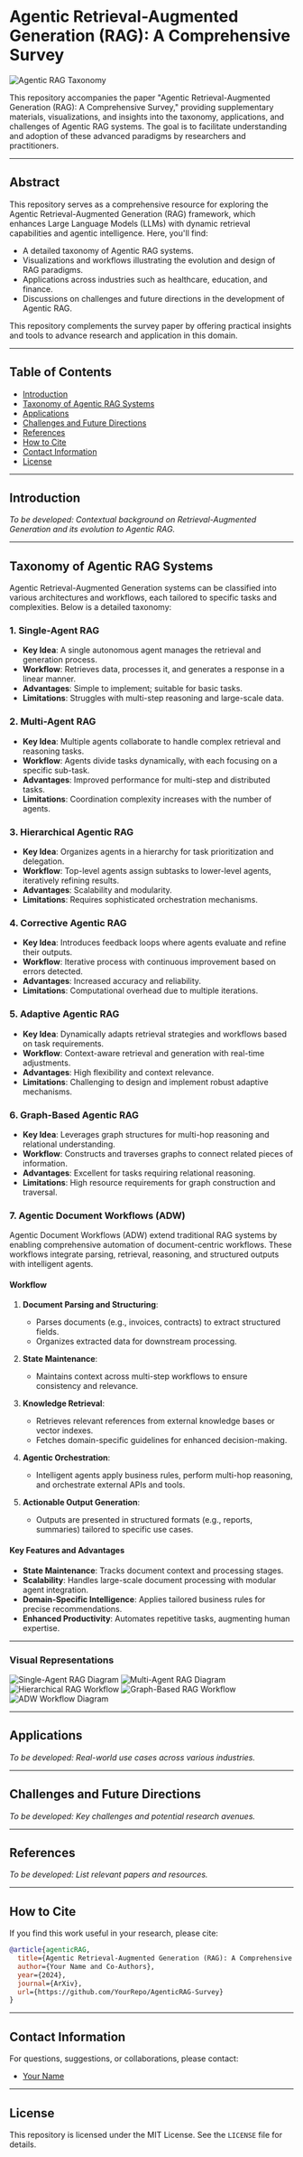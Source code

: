 # Agentic Retrieval-Augmented Generation (RAG): A Comprehensive Survey

![Agentic RAG Taxonomy](./assets/agentic_rag_taxonomy.png)

This repository accompanies the paper "Agentic Retrieval-Augmented Generation (RAG): A Comprehensive Survey," providing supplementary materials, visualizations, and insights into the taxonomy, applications, and challenges of Agentic RAG systems. The goal is to facilitate understanding and adoption of these advanced paradigms by researchers and practitioners.

---

## Abstract

This repository serves as a comprehensive resource for exploring the Agentic Retrieval-Augmented Generation (RAG) framework, which enhances Large Language Models (LLMs) with dynamic retrieval capabilities and agentic intelligence. Here, you'll find:

- A detailed taxonomy of Agentic RAG systems.
- Visualizations and workflows illustrating the evolution and design of RAG paradigms.
- Applications across industries such as healthcare, education, and finance.
- Discussions on challenges and future directions in the development of Agentic RAG.

This repository complements the survey paper by offering practical insights and tools to advance research and application in this domain.

---

## Table of Contents

- [Introduction](#introduction)
- [Taxonomy of Agentic RAG Systems](#taxonomy-of-agentic-rag-systems)
- [Applications](#applications)
- [Challenges and Future Directions](#challenges-and-future-directions)
- [References](#references)
- [How to Cite](#how-to-cite)
- [Contact Information](#contact-information)
- [License](#license)

---

## Introduction

*To be developed: Contextual background on Retrieval-Augmented Generation and its evolution to Agentic RAG.*

---

## Taxonomy of Agentic RAG Systems

Agentic Retrieval-Augmented Generation systems can be classified into various architectures and workflows, each tailored to specific tasks and complexities. Below is a detailed taxonomy:

### 1. Single-Agent RAG
- **Key Idea**: A single autonomous agent manages the retrieval and generation process.
- **Workflow**: Retrieves data, processes it, and generates a response in a linear manner.
- **Advantages**: Simple to implement; suitable for basic tasks.
- **Limitations**: Struggles with multi-step reasoning and large-scale data.

### 2. Multi-Agent RAG
- **Key Idea**: Multiple agents collaborate to handle complex retrieval and reasoning tasks.
- **Workflow**: Agents divide tasks dynamically, with each focusing on a specific sub-task.
- **Advantages**: Improved performance for multi-step and distributed tasks.
- **Limitations**: Coordination complexity increases with the number of agents.

### 3. Hierarchical Agentic RAG
- **Key Idea**: Organizes agents in a hierarchy for task prioritization and delegation.
- **Workflow**: Top-level agents assign subtasks to lower-level agents, iteratively refining results.
- **Advantages**: Scalability and modularity.
- **Limitations**: Requires sophisticated orchestration mechanisms.

### 4. Corrective Agentic RAG
- **Key Idea**: Introduces feedback loops where agents evaluate and refine their outputs.
- **Workflow**: Iterative process with continuous improvement based on errors detected.
- **Advantages**: Increased accuracy and reliability.
- **Limitations**: Computational overhead due to multiple iterations.

### 5. Adaptive Agentic RAG
- **Key Idea**: Dynamically adapts retrieval strategies and workflows based on task requirements.
- **Workflow**: Context-aware retrieval and generation with real-time adjustments.
- **Advantages**: High flexibility and context relevance.
- **Limitations**: Challenging to design and implement robust adaptive mechanisms.

### 6. Graph-Based Agentic RAG
- **Key Idea**: Leverages graph structures for multi-hop reasoning and relational understanding.
- **Workflow**: Constructs and traverses graphs to connect related pieces of information.
- **Advantages**: Excellent for tasks requiring relational reasoning.
- **Limitations**: High resource requirements for graph construction and traversal.

### 7. Agentic Document Workflows (ADW)

Agentic Document Workflows (ADW) extend traditional RAG systems by enabling comprehensive automation of document-centric workflows. These workflows integrate parsing, retrieval, reasoning, and structured outputs with intelligent agents.

#### Workflow
1. **Document Parsing and Structuring**:
   - Parses documents (e.g., invoices, contracts) to extract structured fields.
   - Organizes extracted data for downstream processing.

2. **State Maintenance**:
   - Maintains context across multi-step workflows to ensure consistency and relevance.

3. **Knowledge Retrieval**:
   - Retrieves relevant references from external knowledge bases or vector indexes.
   - Fetches domain-specific guidelines for enhanced decision-making.

4. **Agentic Orchestration**:
   - Intelligent agents apply business rules, perform multi-hop reasoning, and orchestrate external APIs and tools.

5. **Actionable Output Generation**:
   - Outputs are presented in structured formats (e.g., reports, summaries) tailored to specific use cases.

#### Key Features and Advantages
- **State Maintenance**: Tracks document context and processing stages.
- **Scalability**: Handles large-scale document processing with modular agent integration.
- **Domain-Specific Intelligence**: Applies tailored business rules for precise recommendations.
- **Enhanced Productivity**: Automates repetitive tasks, augmenting human expertise.

---

### Visual Representations

![Single-Agent RAG Diagram](./assets/single_agent_rag.png)
![Multi-Agent RAG Diagram](./assets/multi_agent_rag.png)
![Hierarchical RAG Workflow](./assets/hierarchical_rag_workflow.png)
![Graph-Based RAG Workflow](./assets/graph_based_rag.png)
![ADW Workflow Diagram](./assets/adw_workflow_diagram.png)

---



## Applications

*To be developed: Real-world use cases across various industries.*

---

## Challenges and Future Directions

*To be developed: Key challenges and potential research avenues.*

---

## References

*To be developed: List relevant papers and resources.*

---

## How to Cite

If you find this work useful in your research, please cite:

```bibtex
@article{agenticRAG,
  title={Agentic Retrieval-Augmented Generation (RAG): A Comprehensive Survey},
  author={Your Name and Co-Authors},
  year={2024},
  journal={ArXiv},
  url={https://github.com/YourRepo/AgenticRAG-Survey}
}
```

---

## Contact Information

For questions, suggestions, or collaborations, please contact:

- [Your Name](mailto:your.email@example.com)

---

## License

This repository is licensed under the MIT License. See the `LICENSE` file for details.
